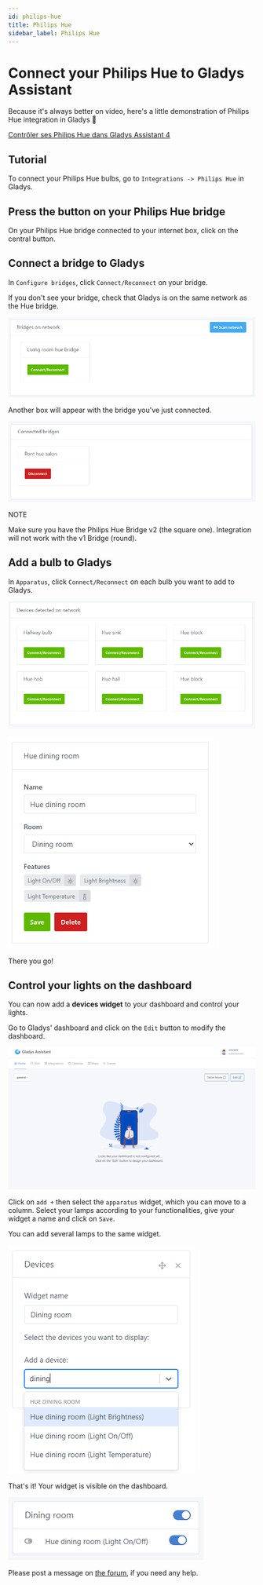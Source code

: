 ```yaml
---
id: philips-hue
title: Philips Hue
sidebar_label: Philips Hue
---
```


# Connect your Philips Hue to Gladys Assistant

Because it's always better on video, here's a little demonstration of Philips Hue integration in Gladys 🙂

[Contrôler ses Philips Hue dans Gladys Assistant 4](https://youtu.be/PjLx7TYZdRM)

## Tutorial

To connect your Philips Hue bulbs, go to `Integrations -> Philips Hue` in Gladys.

## Press the button on your Philips Hue bridge

On your Philips Hue bridge connected to your internet box, click on the central button.

## Connect a bridge to Gladys

In `Configure bridges`, click `Connect/Reconnect` on your bridge.

If you don't see your bridge, check that Gladys is on the same network as the Hue bridge.

![config_hue_bridge](<../../static/img/docs/en/configuration/philips-hue/config hue_bridge.png>)

Another box will appear with the bridge you've just connected.

![connected_bridges](../../static/img/docs/en/configuration/philips-hue/connected_bridges.png)

NOTE

Make sure you have the Philips Hue Bridge v2 (the square one). Integration will not work with the v1 Bridge (round).

## Add a bulb to Gladys

In `Apparatus`, click `Connect/Reconnect` on each bulb you want to add to Gladys.

![device_hue](../../static/img/docs/en/configuration/philips-hue/devices_hue.png)

![device_hue2](../../static/img/docs/en/configuration/philips-hue/device_hue.png)

There you go!

## Control your lights on the dashboard

You can now add a **devices widget** to your dashboard and control your lights.

Go to Gladys' dashboard and click on the `Edit` button to modify the dashboard.

![edit_dashboard](../../static/img/docs/en/configuration/philips-hue/edit_dashboard.png)

Click on `add +` then select the `apparatus` widget, which you can move to a column. Select your lamps according to your functionalities, give your widget a name and click on `Save`.

You can add several lamps to the same widget.

![widget_device](../../static/img/docs/en/configuration/philips-hue/widget_device.png)

That's it! Your widget is visible on the dashboard.

![widget_dashboard](../../static/img/docs/en/configuration/philips-hue/widget_dashboard.png)

Please post a message on [the forum](https://en-community.gladysassistant.com), if you need any help.